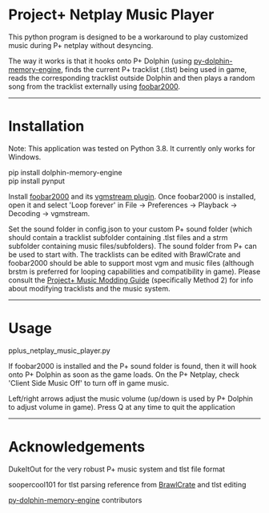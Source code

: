 # Project+ Netplay Music Player

This python program is designed to be a workaround to play customized music during P+ netplay without desyncing.

The way it works is that it hooks onto P+ Dolphin (using [py-dolphin-memory-engine](py-dolphin-memory-engine
), finds the current P+ tracklist (.tlst) being used in game, reads the corresponding tracklist outside Dolphin and then plays a random song from the tracklist externally using [foobar2000](https://www.foobar2000.org/).

***

# Installation
Note: This application was tested on Python 3.8. It currently only works for Windows.

pip install dolphin-memory-engine   
pip install pynput

Install [foobar2000](https://www.foobar2000.org/) and its [vgmstream plugin](https://www.foobar2000.org/components/view/foo_input_vgmstream). Once foobar2000 is installed, open it and select 'Loop forever' in File -> Preferences -> Playback -> Decoding -> vgmstream.

Set the sound folder in config.json to your custom P+ sound folder (which should contain a tracklist subfolder containing .tlst files and a strm subfolder containing music files/subfolders). The sound folder from P+ can be used to start with. The tracklists can be edited with BrawlCrate and foobar2000 should be able to support most vgm and music files (although brstm is preferred for looping capabilities and compatibility in game). Please consult the [Project+ Music Modding Guide](https://docs.google.com/document/d/1AC4isXShcu9ufUwM5H34dR2orLmsW0xCZXz_lubhixY/edit) (specifically Method 2) for info about modifying tracklists and the music system.

***

# Usage

pplus_netplay_music_player.py

If foobar2000 is installed and the P+ sound folder is found, then it will hook onto P+ Dolphin as soon as the game loads. On the P+ Netplay, check 'Client Side Music Off' to turn off in game music.

Left/right arrows adjust the music volume (up/down is used by P+ Dolphin to adjust volume in game). Press Q at any time to quit the application

***

# Acknowledgements

DukeItOut for the very robust P+ music system and tlst file format

soopercool101 for tlst parsing reference from [BrawlCrate](https://github.com/soopercool101/BrawlCrate) and tlst editing

[py-dolphin-memory-engine](https://github.com/henriquegemignani/py-dolphin-memory-engine) contributors
